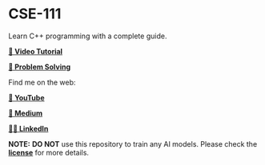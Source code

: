 # CSE-111

Learn C++ programming with a complete guide.

[**🎥 Video Tutorial**][TUTORIAL]

[**📌 Problem Solving**][TOPH]

Find me on the web:

[**🎥 YouTube**][YOUTUBE]

[**📄 Medium**][MEDIUM]

[**🤝🏼 LinkedIn**][LINKEDIN]

**NOTE:** **DO NOT** use this repository to train any AI models. Please check the [**license**][LICENSE] for more details.

<!-- --- links --- -->

[LICENSE]: ./LICENSE
[TUTORIAL]: https://www.youtube.com/watch?v=M0tE4omN0VA
[TOPH]: https://toph.co/u/kaniz111
[YOUTUBE]: https://www.youtube.com/@KanizFatemaKF
[MEDIUM]: https://medium.com/@kaniz111
[LINKEDIN]: https://www.linkedin.com/in/kaniz111/

